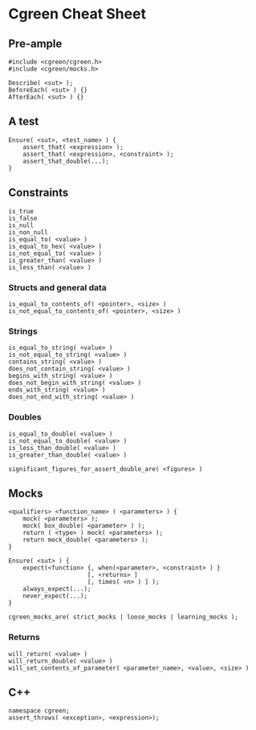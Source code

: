 # Cgreen Cheat Sheet

## Pre-ample

    #include <cgreen/cgreen.h>
    #include <cgreen/mocks.h>

    Describe( <sut> );
    BeforeEach( <sut> ) {}
    AfterEach( <sut> ) {}

## A test

    Ensure( <sut>, <test_name> ) {
        assert_that( <expression> );
        assert_that( <expression>, <constraint> );
        assert_that_double(...);
    }

## Constraints

    is_true
    is_false
    is_null
    is_non_null
    is_equal_to( <value> )
    is_equal_to_hex( <value> )
    is_not_equal_to( <value> )
    is_greater_than( <value> )
    is_less_than( <value> )

### Structs and general data

    is_equal_to_contents_of( <pointer>, <size> )
    is_not_equal_to_contents_of( <pointer>, <size> )

### Strings

    is_equal_to_string( <value> )
    is_not_equal_to_string( <value> )
    contains_string( <value> )
    does_not_contain_string( <value> )
    begins_with_string( <value> )
    does_not_begin_with_string( <value> )
    ends_with_string( <value> )
    does_not_end_with_string( <value> )

### Doubles

    is_equal_to_double( <value> )
    is_not_equal_to_double( <value> )
    is_less_than_double( <value> )
    is_greater_than_double( <value> )

    significant_figures_for_assert_double_are( <figures> )

## Mocks

    <qualifiers> <function_name> ( <parameters> ) {
        mock( <parameters> );
        mock( box_double( <parameter> ) );
        return ( <type> ) mock( <parameters> );
        return mock_double( <parameters> );
    }

    Ensure( <sut> ) {
        expect(<function> {, when(<parameter>, <constraint> ) }
                          [, <returns> ]
                          [, times( <n> ) ] );
        always_expect(...);
        never_expect(...);
    }

    cgreen_mocks_are( strict_mocks | loose_mocks | learning_mocks );

### Returns

    will_return( <value> )
    will_return_double( <value> )
    will_set_contents_of_parameter( <parameter_name>, <value>, <size> )

## C++

    namespace cgreen;
    assert_throws( <exception>, <expression>);
